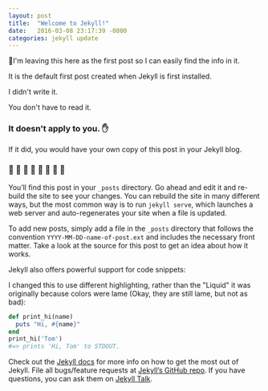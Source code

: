 ```yaml
---
layout: post
title:  "Welcome to Jekyll!"
date:   2016-03-08 23:17:39 -0800
categories: jekyll update
---
```

🎈I'm leaving this here as the first post so I can easily find the info in it.

It is the default first post created when Jekyll is first installed.

I didn't write it.

You don't have to read it.

### It doesn't apply to you. ✋

If it did, you would have your own copy of this post in your Jekyll blog.

### 🐾 🐾 🐾 🐾 🐾 🐾 🐾 🐾

You’ll find this post in your `_posts` directory. Go ahead and edit it and re-build the site to see your changes. You can rebuild the site in many different ways, but the most common way is to run `jekyll serve`, which launches a web server and auto-regenerates your site when a file is updated.

To add new posts, simply add a file in the `_posts` directory that follows the convention `YYYY-MM-DD-name-of-post.ext` and includes the necessary front matter. Take a look at the source for this post to get an idea about how it works.

Jekyll also offers powerful support for code snippets:

I changed this to use different highlighting, rather than the "Liquid" it was originally because colors were lame (Okay, they are still lame, but not as bad):

~~~ruby
def print_hi(name)
  puts "Hi, #{name}"
end
print_hi('Tom')
#=> prints 'Hi, Tom' to STDOUT.
~~~

Check out the [Jekyll docs][jekyll-docs] for more info on how to get the most out of Jekyll. File all bugs/feature requests at [Jekyll’s GitHub repo][jekyll-gh]. If you have questions, you can ask them on [Jekyll Talk][jekyll-talk].

[jekyll-docs]: http://jekyllrb.com/docs/home
[jekyll-gh]:   https://github.com/jekyll/jekyll
[jekyll-talk]: https://talk.jekyllrb.com/

